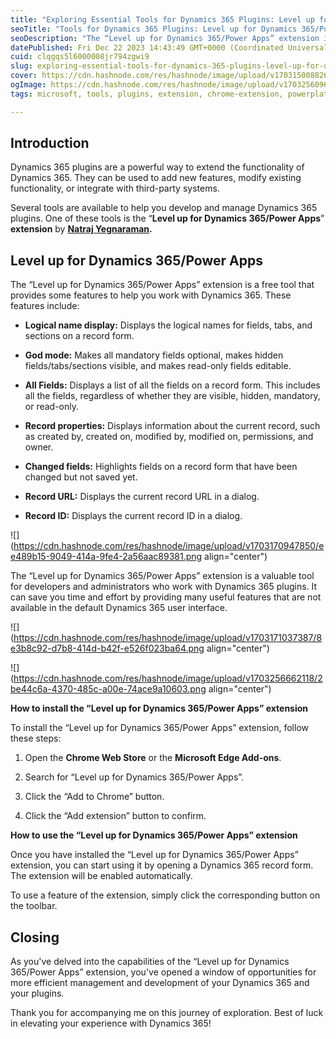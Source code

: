 ```yaml
---
title: "Exploring Essential Tools for Dynamics 365 Plugins: Level up for Dynamics 365/Power Apps"
seoTitle: "Tools for Dynamics 365 Plugins: Level up for Dynamics 365/Power Apps"
seoDescription: "The “Level up for Dynamics 365/Power Apps” extension is a free tool that provides some features to help you work with Dynamics 365."
datePublished: Fri Dec 22 2023 14:43:49 GMT+0000 (Coordinated Universal Time)
cuid: clqgqs5l6000008jr794zgwi9
slug: exploring-essential-tools-for-dynamics-365-plugins-level-up-for-dynamics-365power-apps
cover: https://cdn.hashnode.com/res/hashnode/image/upload/v1703150088265/33cf16ef-9782-40b5-9695-28be8609643a.png
ogImage: https://cdn.hashnode.com/res/hashnode/image/upload/v1703256096287/9cd402c6-db61-44d5-8418-b4f9316ea93f.png
tags: microsoft, tools, plugins, extension, chrome-extension, powerplatform, dynamics365

---
```


## Introduction

Dynamics 365 plugins are a powerful way to extend the functionality of Dynamics 365. They can be used to add new features, modify existing functionality, or integrate with third-party systems.

Several tools are available to help you develop and manage Dynamics 365 plugins. One of these tools is the “**Level up for Dynamics 365/Power Apps**” **extension** by [**Natraj Yegnaraman**](https://twitter.com/RajYRaman)**.**

## Level up for Dynamics 365/Power Apps

The “Level up for Dynamics 365/Power Apps” extension is a free tool that provides some features to help you work with Dynamics 365. These features include:

* **Logical name display:** Displays the logical names for fields, tabs, and sections on a record form.
    
* **God mode:** Makes all mandatory fields optional, makes hidden fields/tabs/sections visible, and makes read-only fields editable.
    
* **All Fields:** Displays a list of all the fields on a record form. This includes all the fields, regardless of whether they are visible, hidden, mandatory, or read-only.
    
* **Record properties:** Displays information about the current record, such as created by, created on, modified by, modified on, permissions, and owner.
    
* **Changed fields:** Highlights fields on a record form that have been changed but not saved yet.
    
* **Record URL:** Displays the current record URL in a dialog.
    
* **Record ID:** Displays the current record ID in a dialog.
    

![](https://cdn.hashnode.com/res/hashnode/image/upload/v1703170947850/ee489b15-9049-414a-9fe4-2a56aac89381.png align="center")

The “Level up for Dynamics 365/Power Apps” extension is a valuable tool for developers and administrators who work with Dynamics 365 plugins. It can save you time and effort by providing many useful features that are not available in the default Dynamics 365 user interface.

![](https://cdn.hashnode.com/res/hashnode/image/upload/v1703171037387/8e3b8c92-d7b8-414d-b42f-e526f023ba64.png align="center")

![](https://cdn.hashnode.com/res/hashnode/image/upload/v1703256662118/2be44c6a-4370-485c-a00e-74ace9a10603.png align="center")

**How to install the “Level up for Dynamics 365/Power Apps” extension**

To install the “Level up for Dynamics 365/Power Apps” extension, follow these steps:

1. Open the **Chrome Web Store** or the **Microsoft Edge Add-ons**.
    
2. Search for “Level up for Dynamics 365/Power Apps”.
    
3. Click the “Add to Chrome” button.
    
4. Click the “Add extension” button to confirm.
    

**How to use the “Level up for Dynamics 365/Power Apps” extension**

Once you have installed the “Level up for Dynamics 365/Power Apps” extension, you can start using it by opening a Dynamics 365 record form. The extension will be enabled automatically.

To use a feature of the extension, simply click the corresponding button on the toolbar.

## Closing

As you've delved into the capabilities of the “Level up for Dynamics 365/Power Apps” extension, you've opened a window of opportunities for more efficient management and development of your Dynamics 365 and your plugins.

Thank you for accompanying me on this journey of exploration. Best of luck in elevating your experience with Dynamics 365!